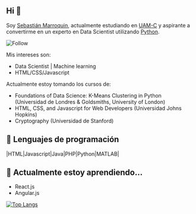 ## Hi 👋

Soy <a href="https://github.com/SebastianMM-96">Sebastián Marroquin</a>, actualmente estudiando en <a href="http://www.cua.uam.mx/">UAM-C</a> y aspirante a convertirme en un experto en Data Scientist utilizando <a href="https://www.python.org/">Python</a>.

![Follow](https://img.shields.io/github/followers/SebastianMM-96?label=Sigueme%21&logoColor=blue&style=social)

Mis intereses son:

- Data Scientist | Machine learning
- HTML/CSS/Javascript

Actualmente estoy tomando los cursos de:

- Foundations of Data Science: K-Means Clustering in Python (Universidad de Londres & Goldsmiths, University of London)
- HTML, CSS, and Javascript for Web Developers (Universidad Johns Hopkins)
- Cryptography (Universidad de Stanford)


## :rocket: Lenguajes de programación

|HTML|Javascript|Java|PHP|Python|MATLAB|

## 🌱 Actualmente estoy aprendiendo...

- React.js
- Angular.js

[![Top Langs](https://github-readme-stats.vercel.app/api/top-langs/?username=SebastianMM-96&layout=compact)](https://github.com/SebastianMM-96/github-readme-stats)
